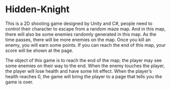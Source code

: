 # Hidden-Knight
This is a 2D shooting game designed by Unity and C#, people need to control their character to escape from a random maze map. And in this map, there will also be some enemies randomly generated in this map. As the time passes, there will be more enemies on the map. Once you kill an enemy, you will earn some points. If you can reach the end of this map, your score will be shown at the page.

The object of this game is to reach the end of the map; the player may see some enemies on their way to the end. When the enemy touches the player, the player will lose health and have some hit effect. When the player’s health reaches 0, the game will bring the player to a page that tells you the game is over.
